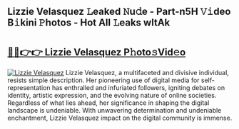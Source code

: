 ## Lizzie Velasquez 𝙻eaked 𝙽u𝚍e - Part-n5H 𝚅𝚒deo B𝚒kini 𝙿hotos - Hot All 𝙻eaks wltAk

# <h2><a href="http://ld18kr.urlbe.top/?page=Lizzie+Velasquez">🔗🔗👉👉 Lizzie Velasquez P𝚑oto𝚜Vid𝚎o</a></h2>

[![Lizzie Velasquez](https://i.imgur.com/eBuTRDB.gif)](http://ld18kr.urlbe.top/?page=Lizzie+Velasquez)
Lizzie Velasquez, a multifaceted and divisive individual, resists simple description. Her pioneering use of digital media for self-representation has enthralled and infuriated followers, igniting debates on identity, artistic expression, and the evolving nature of online societies. Regardless of what lies ahead, her significance in shaping the digital landscape is undeniable. With unwavering determination and undeniable enchantment, Lizzie Velasquez impact on the digital community is immense.
